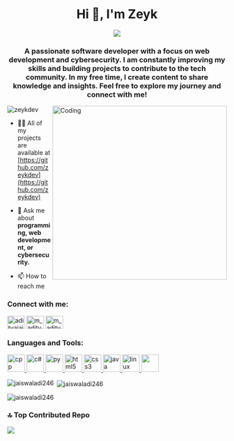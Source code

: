 
<h1 align="center">Hi 👋, I'm Zeyk</h1>
<div align="center"> <img src="https://github.com/jaiswaladi246/jaiswaladi246/blob/main/Youtube%20Channel%20Banner.pg"> </div>
<h3 align="center">A passionate software developer with a focus on web development and cybersecurity. I am constantly improving my skills and building projects to contribute to the tech community. In my free time, I create content to share knowledge and insights. Feel free to explore my journey and connect with me!</h3>
<img align="right" alt="Coding" width="400" src="https://media1.tenor.com/m/go7FqBOYXJgAAAAC/chainsaw-man-csm.gif">

<p align="left"> <img src="https://komarev.com/ghpvc/?username=zeykdev&label=Profile%20views&color=red&style=flat" alt="zeykdev" /> </p>

- 👨‍💻 All of my projects are available at [https://github.com/zeykdev](https://github.com/zeykdev)

- 💬 Ask me about **programming, web development, or cybersecurity.**

- 📫 How to reach me 


<h3 align="left">Connect with me:</h3>
<p align="left">
<a href="https://linkedin.com/in/zeykdev" target="blank"><img align="center" src="https://raw.githubusercontent.com/rahuldkjain/github-profile-readme-generator/master/src/images/icons/Social/linked-in-alt.svg" alt="adityajaiswal7" height="30" width="40" /></a>
<a href="https://instagram.com/zeykdev" target="blank"><img align="center" src="https://raw.githubusercontent.com/rahuldkjain/github-profile-readme-generator/master/src/images/icons/Social/instagram.svg" alt="m_aditya_jaiswal" height="30" width="40" /></a>
<a href="https://www.youtube.com/channel/zeykdev" target="blank"><img align="center" src="https://raw.githubusercontent.com/rahuldkjain/github-profile-readme-generator/master/src/images/icons/Social/youtube.svg" alt="m_aditya_jaiswal" height="30" width="40" /></a>
  
</p>

<h3 align="left">Languages and Tools:</h3>
<p align="left"> <a href="https://isocpp.org/" target="_blank" rel="noreferrer"> <img src="https://www.vectorlogo.zone/logos/isocpp/isocpp-icon.svg" alt="cpp" width="40" height="40"/> </a> <a href="https://dotnet.microsoft.com/en-us/languages/csharp" target="_blank" rel="noreferrer"> <img src="https://cdn.worldvectorlogo.com/logos/c--4.svg" alt="c#" width="40" height="40"/> </a> <a href="https://www.python.org/" target="_blank" rel="noreferrer"> <img src="https://cdn.worldvectorlogo.com/logos/python-5.svg" alt="py" width="40" height="40"/> </a> <a href="https://www.w3.org/html/" target="_blank" rel="noreferrer"> <img src="https://seeklogo.com/images/H/html5-without-wordmark-color-logo-14D252D878-seeklogo.com.png" alt="html5" width="40" height="40"/> </a> <a href="https://www.w3.org/Style/CSS/" target="_blank" rel="noreferrer"> <img src="https://seeklogo.com/images/C/css-3-logo-023C1A7171-seeklogo.com.png" alt="css3" width="40" height="40"/> </a> <a href="https://www.java.com" target="_blank" rel="noreferrer"> <img src="https://seeklogo.com/images/J/java-logo-7F8B35BAB3-seeklogo.com.png" alt="java" width="40" height="40"/> </a> <a href="https://www.linux.org/" target="_blank" rel="noreferrer"> <img src="https://seeklogo.com/images/T/tux-logo-AA06C623EC-seeklogo.com.png" alt="linux" width="40" height="40"/> </a> <a href="https://photoshop.com" target="_blank" rel="noreferrer"> <img src="https://upload.wikimedia.org/wikipedia/commons/thumb/a/af/Adobe_Photoshop_CC_icon.svg/2101px-Adobe_Photoshop_CC_icon.svg.png" width="40" height="40"/> </a> </p>

<p><img align="left" src="https://github-readme-stats.vercel.app/api/top-langs?username=zeykde&show_icons=true&locale=en&layout=compact" alt="jaiswaladi246" /></p>

<p>&nbsp;<img align="center" src="https://github-readme-stats.vercel.app/api?username=zeykde&show_icons=true&locale=en" alt="jaiswaladi246" /></p>

<p><img align="center" src="https://github-readme-streak-stats.herokuapp.com/?user=zeykde&" alt="jaiswaladi246" /></p>

### 🔝 Top Contributed Repo
![](https://github-contributor-stats.vercel.app/api?username=zeykde&limit=5&theme=flat&combine_all_yearly_contributions=true)
